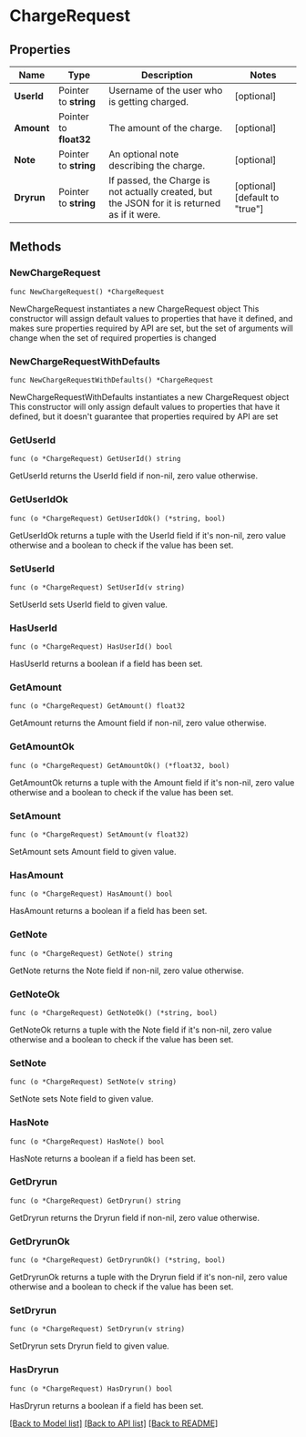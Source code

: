 # ChargeRequest

## Properties

Name | Type | Description | Notes
------------ | ------------- | ------------- | -------------
**UserId** | Pointer to **string** | Username of the user who is getting charged. | [optional] 
**Amount** | Pointer to **float32** | The amount of the charge. | [optional] 
**Note** | Pointer to **string** | An optional note describing the charge. | [optional] 
**Dryrun** | Pointer to **string** | If passed, the Charge is not actually created, but the JSON for it is returned as if it were. | [optional] [default to "true"]

## Methods

### NewChargeRequest

`func NewChargeRequest() *ChargeRequest`

NewChargeRequest instantiates a new ChargeRequest object
This constructor will assign default values to properties that have it defined,
and makes sure properties required by API are set, but the set of arguments
will change when the set of required properties is changed

### NewChargeRequestWithDefaults

`func NewChargeRequestWithDefaults() *ChargeRequest`

NewChargeRequestWithDefaults instantiates a new ChargeRequest object
This constructor will only assign default values to properties that have it defined,
but it doesn't guarantee that properties required by API are set

### GetUserId

`func (o *ChargeRequest) GetUserId() string`

GetUserId returns the UserId field if non-nil, zero value otherwise.

### GetUserIdOk

`func (o *ChargeRequest) GetUserIdOk() (*string, bool)`

GetUserIdOk returns a tuple with the UserId field if it's non-nil, zero value otherwise
and a boolean to check if the value has been set.

### SetUserId

`func (o *ChargeRequest) SetUserId(v string)`

SetUserId sets UserId field to given value.

### HasUserId

`func (o *ChargeRequest) HasUserId() bool`

HasUserId returns a boolean if a field has been set.

### GetAmount

`func (o *ChargeRequest) GetAmount() float32`

GetAmount returns the Amount field if non-nil, zero value otherwise.

### GetAmountOk

`func (o *ChargeRequest) GetAmountOk() (*float32, bool)`

GetAmountOk returns a tuple with the Amount field if it's non-nil, zero value otherwise
and a boolean to check if the value has been set.

### SetAmount

`func (o *ChargeRequest) SetAmount(v float32)`

SetAmount sets Amount field to given value.

### HasAmount

`func (o *ChargeRequest) HasAmount() bool`

HasAmount returns a boolean if a field has been set.

### GetNote

`func (o *ChargeRequest) GetNote() string`

GetNote returns the Note field if non-nil, zero value otherwise.

### GetNoteOk

`func (o *ChargeRequest) GetNoteOk() (*string, bool)`

GetNoteOk returns a tuple with the Note field if it's non-nil, zero value otherwise
and a boolean to check if the value has been set.

### SetNote

`func (o *ChargeRequest) SetNote(v string)`

SetNote sets Note field to given value.

### HasNote

`func (o *ChargeRequest) HasNote() bool`

HasNote returns a boolean if a field has been set.

### GetDryrun

`func (o *ChargeRequest) GetDryrun() string`

GetDryrun returns the Dryrun field if non-nil, zero value otherwise.

### GetDryrunOk

`func (o *ChargeRequest) GetDryrunOk() (*string, bool)`

GetDryrunOk returns a tuple with the Dryrun field if it's non-nil, zero value otherwise
and a boolean to check if the value has been set.

### SetDryrun

`func (o *ChargeRequest) SetDryrun(v string)`

SetDryrun sets Dryrun field to given value.

### HasDryrun

`func (o *ChargeRequest) HasDryrun() bool`

HasDryrun returns a boolean if a field has been set.


[[Back to Model list]](../README.md#documentation-for-models) [[Back to API list]](../README.md#documentation-for-api-endpoints) [[Back to README]](../README.md)



